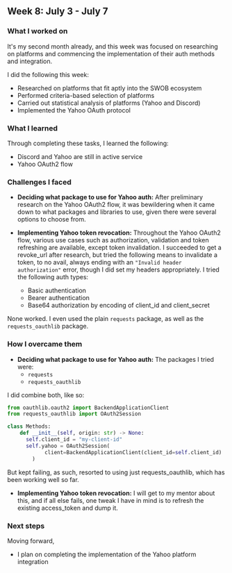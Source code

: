 ## Week 8: July 3 - July 7

### What I worked on

It's my second month already, and this week was focused on researching on platforms and commencing the implementation of their auth methods and integration.

I did the following this week:

- Researched on platforms that fit aptly into the SWOB ecosystem
- Performed criteria-based selection of platforms
- Carried out statistical analysis of platforms (Yahoo and Discord)
- Implemented the Yahoo OAuth protocol

### What I learned

Through completing these tasks, I learned the following:

- Discord and Yahoo are still in active service
- Yahoo OAuth2 flow

### Challenges I faced

- **Deciding what package to use for Yahoo auth:** After preliminary research on the Yahoo OAuth2 flow, it was bewildering when it came down to what packages and libraries to use, given there were several options to choose from.

- **Implementing Yahoo token revocation:** Throughout the Yahoo OAuth2 flow, various use cases such  as authorization, validation and token refreshing are available, except token invalidation.
I succeeded to get a revoke_url after research, but tried the following means to invalidate a token, to no avail, always ending with an `"Invalid header authorization"` error, though I did set my headers appropriately. I tried the following auth types:
  - Basic authentication
  - Bearer authentication
  - Base64 authorization by encoding of client_id and client_secret

None worked. I even used the plain `requests` package, as well as the `requests_oauthlib` package.

### How I overcame them

- **Deciding what package to use for Yahoo auth:** The packages I tried were:
  - `requests`
  - `requests_oauthlib`

I did combine both, like so:

```python
from oauthlib.oauth2 import BackendApplicationClient
from requests_oauthlib import OAuth2Session

class Methods:
    def __init__(self, origin: str) -> None:
      self.client_id = "my-client-id"
      self.yahoo = OAuth2Session(
            client=BackendApplicationClient(client_id=self.client_id)
        )

```

But kept failing, as such, resorted to using just requests_oauthlib, which has been working well so far.

- **Implementing Yahoo token revocation:** I will get to my mentor about this, and if all else fails, one tweak I have in mind is to refresh the existing access_token and dump it.

### Next steps

Moving forward,

- I plan on completing the implementation of the Yahoo platform integration

